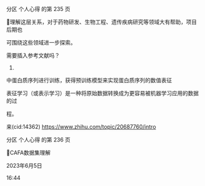 分区 个人心得 的第 235 页

理解这层关系，对于药物研发、生物工程、遗传疾病研究等领域大有帮助，项目后期也

可围绕这些领域进一步探索。

需要插入参考文献吗？

1.

中蛋白质序列进行训练，获得预训练模型来实现蛋白质序列的数值表征

表征学习（或表示学习）是一种将原始数据转换成为更容易被机器学习应用的数据的过

程。

来(cid:14362) <https://www.zhihu.com/topic/20687760/intro>

分区 个人心得 的第 236 页

CAFA数据集理解

2023年6月5日

16:44